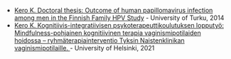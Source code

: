 - [Kero K. Doctoral thesis: Outcome of human papillomavirus infection among men in the Finnish Family HPV Study](https://urn.fi/URN:ISBN:978-951-29-5721-7) - University of Turku, 2014
- [Kero K. Kognitiivis-integratiivisen psykoterapeuttikoulutuksen lopputyö: Mindfulness-pohjainen kognitiivinen terapia vaginismipotilaiden hoidossa – ryhmäterapiainterventio Tyksin Naistenklinikan vaginismipotilaille. ](https://blogs.helsinki.fi/psykoterapeuttikoulutuksen-opinnayteikkuna/2021/06/29/mindfulness-pohjainen-kognitiivinen-terapia-vaginismipotilaiden-hoidossa-ryhmaterapiamenetelma-tyksin-naistenklinikan-vaginismipotilaille/) - University of Helsinki, 2021

